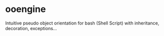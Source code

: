 ooengine
========

Intuitive pseudo object orientation for bash (Shell Script) with inheritance, decoration, exceptions...